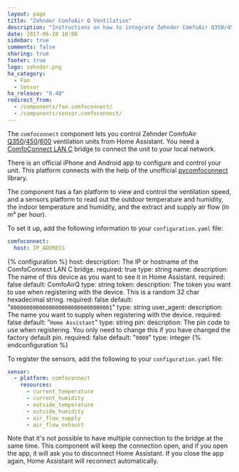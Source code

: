 ```yaml
---
layout: page
title: "Zehnder ComfoAir Q Ventilation"
description: "Instructions on how to integrate Zehnder ComfoAir Q350/450/600 ventilation systems into Home Assistant."
date: 2017-06-28 18:00
sidebar: true
comments: false
sharing: true
footer: true
logo: zehnder.png
ha_category:
  - Fan
  - Sensor
ha_release: "0.48"
redirect_from:
  - /components/fan.comfoconnect/
  - /components/sensor.comfoconnect/
---
```


The `comfoconnect` component lets you control Zehnder ComfoAir [Q350](http://www.international.zehnder-systems.com/products-and-systems/comfosystems/zehnder-comfoair-q350-st)/[450](http://www.international.zehnder-systems.com/products-and-systems/comfosystems/zehnder-comfoair-q450-st)/[600](http://www.international.zehnder-systems.com/products-and-systems/comfosystems/zehnder-comfoair-q600-st)
ventilation units from Home Assistant. You need a [ComfoConnect LAN C](http://www.zehnder.co.uk/products-and-systems/comfortable-indoor-ventilation/ms-comfoair-q/ideal-control#node-21233)
bridge to connect the unit to your local network.

There is an official iPhone and Android app to configure and control your unit. This platform connects with the help of
the unofficial [pycomfoconnect](https://github.com/michaelarnauts/comfoconnect) library.

The component has a fan platform to view and control the ventilation speed, and a sensors platform to read out the outdoor temperature and humidity, the indoor temperature and humidity, and the extract and supply air flow (in m³ per hour).

To set it up, add the following information to your `configuration.yaml` file:

```yaml
comfoconnect:
  host: IP_ADDRESS
```

{% configuration %}
host:
  description: The IP or hostname of the ComfoConnect LAN C bridge.
  required: true
  type: string
name:
  description: The name of this device as you want to see it in Home Assistant.
  required: false
  default: ComfoAirQ
  type: string
token:
  description: The token you want to use when registering with the device. This is a random 32 char hexadecimal string.
  required: false
  default: "`00000000000000000000000000000001`"
  type: string
user_agent:
  description: The name you want to supply when registering with the device.
  required: false
  default: "`Home Assistant`"
  type: string
pin:
  description: The pin code to use when registering. You only need to change this if you have changed the factory default pin.
  required: false
  default: "`0000`"
  type: integer
{% endconfiguration %}

To register the sensors, add the following to your `configuration.yaml` file:

```yaml
sensor:
  - platform: comfoconnect
    resources:
      - current_temperature
      - current_humidity
      - outside_temperature
      - outside_humidity
      - air_flow_supply
      - air_flow_exhaust
```

<p class='note'>
Note that it's not possible to have multiple connection to the bridge at the same time. This component will keep the connection open, and if you open the app, it will ask you to disconnect Home Assistant. If you close the app again, Home Assistant will reconnect automatically.
</p>
